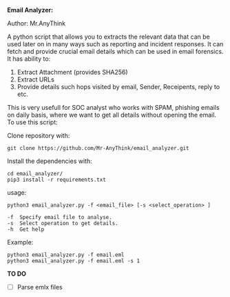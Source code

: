 **Email Analyzer:**

Author: Mr.AnyThink

A python script that allows you to extracts the relevant data that can be used later on in many ways such as reporting and incident responses. It can fetch and provide crucial email details which can be used in email forensics. It has ability to:

1. Extract Attachment (provides SHA256)
2. Extract URLs
3. Provide details such hops visited by email, Sender, Receipents, reply to etc.

This is very usefull for SOC analyst who works with SPAM, phishing emails on daily basis, where we want to get all details without opening the email. To use this script:

Clone repository with:

	git clone https://github.com/Mr-AnyThink/email_analyzer.git

Install the dependencies with:

	cd email_analyzer/
	pip3 install -r requirements.txt


usage:

	python3 email_analyzer.py -f <email_file> [-s <select_operation> ]
	
	-f	Specify email file to analyse.
	-s	Select operation to get details.
	-h	Get help
	
Example: 

	python3 email_analyzer.py -f email.eml
	python3 email_analyzer.py -f email.eml -s 1
	
	
**TO DO**

 - [ ] Parse emlx files
